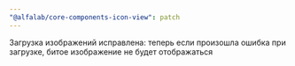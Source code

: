```yaml
---
"@alfalab/core-components-icon-view": patch
---
```


Загрузка изображений исправлена: теперь если произошла ошибка при загрузке, битое изображение не будет отображаться

